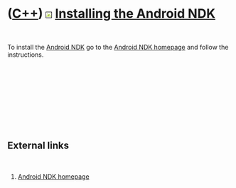 



 

 

 

 

 

([C++](Cpp.htm)) ![Android](PicAndroid.png) [Installing the Android NDK](CppAndroidNdkInstall.htm)
==================================================================================================

 

To install the [Android NDK](CppAndroidNdk.htm) go to the [Android NDK
homepage](http://developer.android.com/sdk/ndk/index.html) and follow
the instructions.

 

 

 

 

 

External links
--------------

 

1.  [Android NDK
    homepage](http://developer.android.com/sdk/ndk/index.html)

 

 

 

 

 





 




